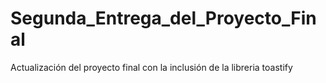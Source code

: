 # Segunda_Entrega_del_Proyecto_Final

Actualización del proyecto final con la inclusión de la libreria toastify
